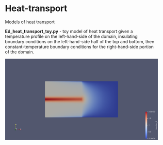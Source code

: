 # Heat-transport
Models of heat transport

**Ed_heat_transport_toy.py** - toy model of heat transport given a temperature profile on the left-hand-side of the domain, insulating boundary conditions on the left-hand-side half of the top and bottom, then constant-temperature boundary conditions for the right-hand-side portion of the domain.

![heat_transport_toy_outout](png/Ed_heat_transport_toy_output.png "Output of heat transport toy for anisotropic (50,0) on LHS and isotropic (1,1) on RHS.")
